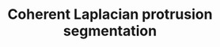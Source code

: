 ---
title: "Coherent Laplacian protrusion segmentation"
year: 2008
pdf_url: "/research/visiongroup/publications/2008/fabio_08_papers/cvpr08laplacian.pdf"
category: "vision"
author_list: "Fabio Cuzzolin, Diana Mateus, David Knossow, Edmond Boyer, R. Horaud"
grant: "NULL"
pub_in: "Proceedings of CVPR'08"
---